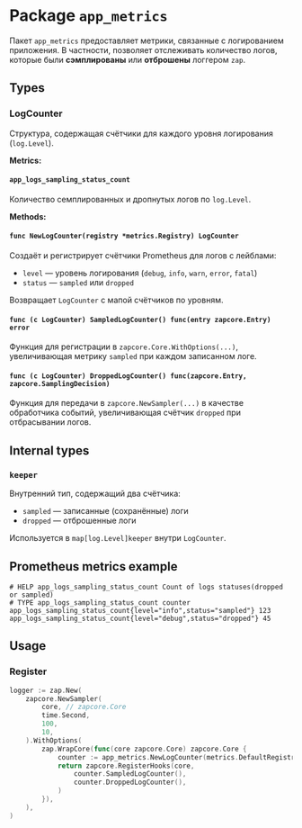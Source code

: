 # Package `app_metrics`

Пакет `app_metrics` предоставляет метрики, связанные с логированием приложения. В частности, позволяет отслеживать количество логов, которые были **сэмплированы** или **отброшены** логгером `zap`.

## Types

### LogCounter

Структура, содержащая счётчики для каждого уровня логирования (`log.Level`).

**Metrics:**

#### `app_logs_sampling_status_count`

Количество семплированных и дропнутых логов по `log.Level`.

**Methods:**

#### `func NewLogCounter(registry *metrics.Registry) LogCounter`

Создаёт и регистрирует счётчики Prometheus для логов с лейблами:

- `level` — уровень логирования (`debug`, `info`, `warn`, `error`, `fatal`)
- `status` — `sampled` или `dropped`

Возвращает `LogCounter` с мапой счётчиков по уровням.

#### `func (c LogCounter) SampledLogCounter() func(entry zapcore.Entry) error`

Функция для регистрации в `zapcore.Core.WithOptions(...)`, увеличивающая метрику `sampled` при каждом записанном логе.

#### `func (c LogCounter) DroppedLogCounter() func(zapcore.Entry, zapcore.SamplingDecision)`

Функция для передачи в `zapcore.NewSampler(...)` в качестве обработчика событий, увеличивающая счётчик `dropped` при отбрасывании логов.

## Internal types

### `keeper`

Внутренний тип, содержащий два счётчика:

- `sampled` — записанные (сохранённые) логи
- `dropped` — отброшенные логи

Используется в `map[log.Level]keeper` внутри `LogCounter`.

## Prometheus metrics example

```
# HELP app_logs_sampling_status_count Count of logs statuses(dropped or sampled)
# TYPE app_logs_sampling_status_count counter
app_logs_sampling_status_count{level="info",status="sampled"} 123
app_logs_sampling_status_count{level="debug",status="dropped"} 45
```

## Usage

### Register

```go
logger := zap.New(
    zapcore.NewSampler(
        core, // zapcore.Core
        time.Second,
        100,
        10,
    ).WithOptions(
        zap.WrapCore(func(core zapcore.Core) zapcore.Core {
            counter := app_metrics.NewLogCounter(metrics.DefaultRegistry)
            return zapcore.RegisterHooks(core,
                counter.SampledLogCounter(),
                counter.DroppedLogCounter(),
            )
        }),
    ),
)
```
